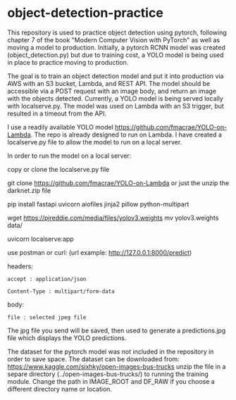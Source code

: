 # object-detection-practice

This repository is used to practice object detection using pytorch, following chapter 7 of the book "Modern Computer Vision with PyTorch" as well as moving a model to production. Initially, a pytorch RCNN model was created (object_detection.py) but due to training cost, a YOLO model is being used in place to practice moving to production.

The goal is to train an object detection model and put it into production via AWS with an S3 bucket, Lambda, and REST API. The model should be 
accessible via a POST request with an image body, and return an image with the objects detected. Currently, a YOLO model is being served locally with localserve.py. The model was used on Lambda with an S3 trigger, but resulted in a timeout from the API.

I use a readily available YOLO model https://github.com/fmacrae/YOLO-on-Lambda. The repo is already designed to run on Lambda. I have created a localserve.py file to allow the model to run on a local server.

In order to run the model on a local server:

copy or clone the localserve.py file

git clone https://github.com/fmacrae/YOLO-on-Lambda or just the unzip the darknet.zip file

pip install fastapi uvicorn aiofiles jinja2 pillow python-multipart

wget https://pjreddie.com/media/files/yolov3.weights
mv yolov3.weights data/

uvicorn localserve:app

use postman or curl: 
(url example: http://127.0.0.1:8000/predict)

headers: 

    accept : application/json
    
    Content-Type : multipart/form-data
    
body:

    file : selected jpeg file

The jpg file you send will be saved, then used to generate a predictions.jpg file which displays the YOLO predictions.


The dataset for the pytorch model was not included in the repository in order to save space.
The dataset can be downloaded from:
https://www.kaggle.com/sixhky/open-images-bus-trucks
unzip the file in a separe directory (../open-images-bus-trucks/) to running the training module. Change the path in IMAGE_ROOT and DF_RAW if you choose a different directory name or location.
